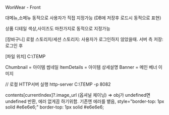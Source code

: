 WonWear - Front

대메뉴,소메뉴 동적으로 사용자가 직접 지정가능 (DB에 저장후 로드시 동적으로 표현)

상품 디테일 색상,사이즈도 마찬가지로 동적으로 지정가능

[장바구니]
로컬 스토리지/세션 스토리지: 사용자가 로그인하지 않았을때.
서버 측 저장: 로그인 후

[파일 위치]
C:\TEMP

Chumbnail = 아이템 썸네일
ItemDetails = 아이템 상세설명
Banner = 메인 베너 이미지

// 로컬 HTTP서버 실행
http-server C:\TEMP -p 8082

contents[currentIndex]?.image_url (옵셔널 체이닝)
=> obj가 undefined면 undefined 반환, 에러 없게끔 하기위함. 기존엔 에러를 뱉음,
style="border-top: 1px solid #e6e6e6;"
    border-top: 1px solid #e6e6e6;